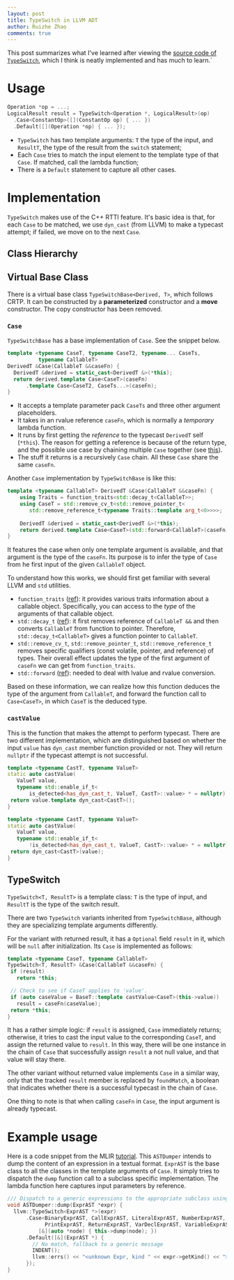 ```yaml
---
layout: post
title: TypeSwitch in LLVM ADT
author: Ruizhe Zhao
comments: true
---
```


This post summarizes what I've learned after viewing the [source code of `TypeSwitch`](https://llvm.org/doxygen/TypeSwitch_8h_source.html), which I think is neatly implemented and has much to learn.`

# Usage

```cpp
Operation *op = ...;
LogicalResult result = TypeSwitch<Operation *, LogicalResult>(op)
  .Case<ConstantOp>([](ConstantOp op) { ... })
  .Default([](Operation *op) { ... });
```

- `TypeSwitch` has two template arguments: `T` the type of the input, and `ResultT`, the type of the result from the `switch` statement;
- Each `Case` tries to match the input element to the template type of that `Case`. If matched, call the lambda function;
- There is a `Default` statement to capture all other cases.

# Implementation

`TypeSwitch` makes use of the C++ RTTI feature. It's basic idea is that, for each `Case` to be matched, we use `dyn_cast` (from LLVM) to make a typecast attempt; if failed, we move on to the next `Case`.

## Class Hierarchy

## Virtual Base Class

There is a virtual base class `TypeSwitchBase<Derived, T>`, which follows CRTP. It can be constructed by a **parameterized** constructor and a **move** constructor. The copy constructor has been removed.

### `Case`

`TypeSwitchBase` has a base implementation of `Case`. See the snippet below.

```cpp
template <typename CaseT, typename CaseT2, typename... CaseTs,
          typename CallableT>
DerivedT &Case(CallableT &&caseFn) {
  DerivedT &derived = static_cast<DerivedT &>(*this);
  return derived.template Case<CaseT>(caseFn)
      .template Case<CaseT2, CaseTs...>(caseFn);
}
```

- It accepts a template parameter pack `CaseTs` and three other argument placeholders.
- It takes in an rvalue reference `caseFn`, which is normally a *temporary* lambda function.
- It runs by first getting the *reference* to the typecast `DerivedT` self (`*this`). The reason for getting a reference is because of the return type, and the possible use case by chaining multiple `Case` together (see [this](https://en.wikipedia.org/wiki/Curiously_recurring_template_pattern#Polymorphic_chaining)).
- The stuff it returns is a recursively `Case` chain. All these `Case` share the same `caseFn`.

Another `Case` implementation by `TypeSwitchBase` is like this:

```cpp
template <typename CallableT> DerivedT &Case(CallableT &&caseFn) {
	using Traits = function_traits<std::decay_t<CallableT>>;
	using CaseT = std::remove_cv_t<std::remove_pointer_t<
	   std::remove_reference_t<typename Traits::template arg_t<0>>>>;
	
	DerivedT &derived = static_cast<DerivedT &>(*this);
	return derived.template Case<CaseT>(std::forward<CallableT>(caseFn));
}
```

It features the case when only one template argument is available, and that argument is the type of the `caseFn`. Its purpose is to infer the type of `Case` from he first input of the given `CallableT` object. 

To understand how this works, we should first get familiar with several LLVM and `std` utilities.

- `function_traits` ([ref](https://llvm.org/doxygen/structllvm_1_1function__traits.html)): it provides various traits information about a callable object. Specifically, you can access to the *type* of the arguments of that callable object.
- `std::decay_t` ([ref](https://en.cppreference.com/w/cpp/types/decay)): it first removes reference of `CallableT &&` and then converts `CallableT` from function to pointer. Therefore, `std::decay_t<CallableT>` gives a function pointer to `CallableT`.
- `std::remove_cv_t`, `std::remove_pointer_t`, `std::remove_reference_t` removes specific qualifiers (const volatile, pointer, and reference) of types. Their overall effect updates the type of the first argument of `caseFn` we can get from `function_traits`.
- `std::forward` ([ref](https://en.cppreference.com/w/cpp/utility/forward)): needed to deal with lvalue and rvalue conversion.

Based on these information, we can realize how this function deduces the type of the argument from `CallableT`, and forward the function call to `Case<CaseT>`, in which `CaseT` is the deduced type.

### `castValue`

This is the function that makes the attempt to perform typecast. There are two different implementation, which are distinguished based on whether the input `value` has `dyn_cast` member function provided or not. They will return `nullptr` if the typecast attempt is not successful.

```cpp
template <typename CastT, typename ValueT>
static auto castValue(
   ValueT value,
   typename std::enable_if_t<
       is_detected<has_dyn_cast_t, ValueT, CastT>::value> * = nullptr) {
 return value.template dyn_cast<CastT>();
}

template <typename CastT, typename ValueT>
static auto castValue(
   ValueT value,
   typename std::enable_if_t<
       !is_detected<has_dyn_cast_t, ValueT, CastT>::value> * = nullptr) {
 return dyn_cast<CastT>(value);
}
```

## TypeSwitch

`TypeSwitch<T, ResultT>` is a template class: `T` is the type of input, and `ResultT` is the type of the switch result.

There are two `TypeSwitch` variants inherited from `TypeSwitchBase`, although they are specializing template arguments differently.

For the variant with returned result, it has a `Optional` field `result` in it, which will be `null` after initialization. Its `Case` is implemented as follows:

```cpp
template <typename CaseT, typename CallableT>
TypeSwitch<T, ResultT> &Case(CallableT &&caseFn) {
 if (result)
   return *this;

 // Check to see if CaseT applies to 'value'.
 if (auto caseValue = BaseT::template castValue<CaseT>(this->value))
   result = caseFn(caseValue);
 return *this;
}
```

It has a rather simple logic: if `result` is assigned, `Case` immediately returns; otherwise, it tries to cast the input value to the corresponding `CaseT`, and assign the returned value to `result`. In this way, there will be one instance in the chain of `Case` that successfully assign `result` a not null value, and that value will stay there.

The other variant without returned value implements `Case` in a similar way, only that the tracked `result` member is replaced by `foundMatch`, a boolean that indicates whether there is a successful typecast in the chain of `Case`. 

One thing to note is that when calling `caseFn` in `Case`, the input argument is already typecast.

# Example usage

Here is a code snippet from the MLIR [tutorial](https://github.com/llvm/llvm-project/blob/master/mlir/examples/toy/Ch1/parser/AST.cpp). This `ASTDumper` intends to dump the content of an expression in a textual format. `ExprAST` is the base class to all the classes in the template arguments of `Case`. It simply tries to dispatch the `dump` function call to a subclass specific implementation. The lambda function here captures input parameters by reference. 

```cpp
/// Dispatch to a generic expressions to the appropriate subclass using RTTI
void ASTDumper::dump(ExprAST *expr) {
  llvm::TypeSwitch<ExprAST *>(expr)
      .Case<BinaryExprAST, CallExprAST, LiteralExprAST, NumberExprAST,
            PrintExprAST, ReturnExprAST, VarDeclExprAST, VariableExprAST>(
          [&](auto *node) { this->dump(node); })
      .Default([&](ExprAST *) {
        // No match, fallback to a generic message
        INDENT();
        llvm::errs() << "<unknown Expr, kind " << expr->getKind() << ">\n";
      });
}
```